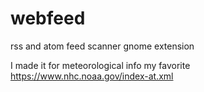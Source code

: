 # webfeed
rss and atom feed scanner gnome extension

I made it for meteorological info 
my favorite   https://www.nhc.noaa.gov/index-at.xml
